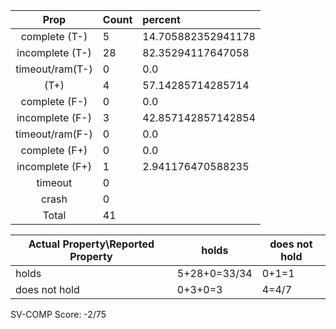 
| Prop | Count | percent |
|:----:|:------|:--|
|complete   (T-)|5| 14.705882352941178 |
|incomplete (T-)|28|82.35294117647058 |
|timeout/ram(T-)|0|0.0 |
|           (T+)|4|57.14285714285714 |
|complete   (F-)|0|0.0 |
|incomplete (F-)|3|42.857142857142854 |
|timeout/ram(F-)|0|0.0 |
|complete   (F+)|0|0.0 |
|incomplete (F+)|1|2.941176470588235 |
|timeout        |0| |
|crash          |0| |
|Total          |41| |

| Actual Property\Reported Property | holds | does not hold |
|------------------------------------|-------|---------------|
| holds | 5+28+0=33/34 | 0+1=1 |
| does not hold | 0+3+0=3 | 4=4/7 |

SV-COMP Score: -2/75

